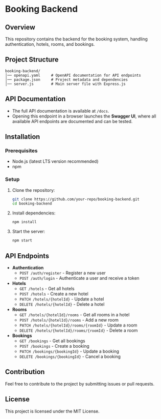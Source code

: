 # Booking Backend

## Overview
This repository contains the backend for the booking system, handling authentication, hotels, rooms, and bookings.

## Project Structure
```
booking-backend/
│── openapi.yaml     # OpenAPI documentation for API endpoints
│── package.json     # Project metadata and dependencies
│── server.js        # Main server file with Express.js
```

## API Documentation
- The full API documentation is available at `/docs`.
- Opening this endpoint in a browser launches the **Swagger UI**, where all available API endpoints are documented and can be tested.

## Installation
### Prerequisites
- Node.js (latest LTS version recommended)
- npm

### Setup
1. Clone the repository:
   ```sh
   git clone https://github.com/your-repo/booking-backend.git
   cd booking-backend
   ```
2. Install dependencies:
   ```sh
   npm install
   ```
3. Start the server:
   ```sh
   npm start
   ```

## API Endpoints
- **Authentication**
   - `POST /auth/register` - Register a new user
   - `POST /auth/login` - Authenticate a user and receive a token
- **Hotels**
   - `GET /hotels` - Get all hotels
   - `POST /hotels` - Create a new hotel
   - `PATCH /hotels/{hotelId}` - Update a hotel
   - `DELETE /hotels/{hotelId}` - Delete a hotel
- **Rooms**
   - `GET /hotels/{hotelId}/rooms` - Get all rooms in a hotel
   - `POST /hotels/{hotelId}/rooms` - Add a new room
   - `PATCH /hotels/{hotelId}/rooms/{roomId}` - Update a room
   - `DELETE /hotels/{hotelId}/rooms/{roomId}` - Delete a room
- **Bookings**
   - `GET /bookings` - Get all bookings
   - `POST /bookings` - Create a booking
   - `PATCH /bookings/{bookingId}` - Update a booking
   - `DELETE /bookings/{bookingId}` - Cancel a booking

## Contribution
Feel free to contribute to the project by submitting issues or pull requests.

## License
This project is licensed under the MIT License.
